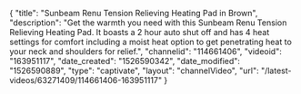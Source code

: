 {
    "title": "Sunbeam Renu Tension Relieving Heating Pad in Brown",
    "description": "Get the warmth you need with this Sunbeam Renu Tension Relieving Heating Pad. It boasts a 2 hour auto shut off and has 4 heat settings for comfort including a moist heat option to get penetrating heat to your neck and shoulders for relief.",
    "channelid": "114661406",
    "videoid": "163951117",
    "date_created": "1526590342",
    "date_modified": "1526590889",
    "type": "captivate",
    "layout": "channelVideo",
    "url": "\/latest-videos\/63271409\/114661406-163951117"
}
